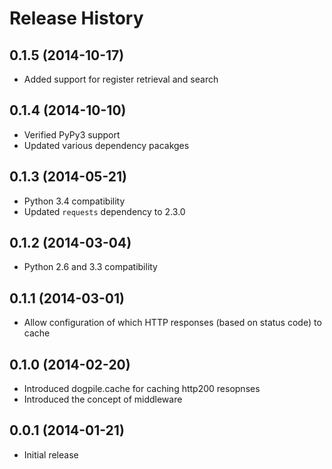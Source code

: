 # Release History

## 0.1.5 (2014-10-17)
* Added support for register retrieval and search

## 0.1.4 (2014-10-10)
* Verified PyPy3 support
* Updated various dependency pacakges

## 0.1.3 (2014-05-21)
* Python 3.4 compatibility
* Updated `requests` dependency to 2.3.0

## 0.1.2 (2014-03-04)
* Python 2.6 and 3.3 compatibility

## 0.1.1 (2014-03-01)
* Allow configuration of which HTTP responses (based on status code) to cache

## 0.1.0 (2014-02-20)
* Introduced dogpile.cache for caching http200 resopnses
* Introduced the concept of middleware

## 0.0.1 (2014-01-21)
* Initial release
